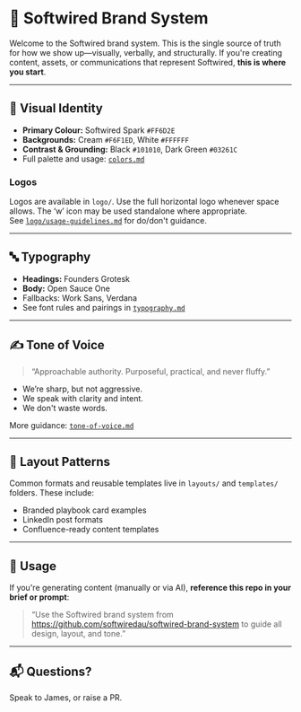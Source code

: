 # 🧠 Softwired Brand System

Welcome to the Softwired brand system. This is the single source of truth for how we show up—visually, verbally, and structurally. If you're creating content, assets, or communications that represent Softwired, **this is where you start**.

---

## 🎨 Visual Identity

- **Primary Colour:** Softwired Spark `#FF6D2E`
- **Backgrounds:** Cream `#F6F1ED`, White `#FFFFFF`
- **Contrast & Grounding:** Black `#101010`, Dark Green `#03261C`
- Full palette and usage: [`colors.md`](./colors.md)

### Logos

Logos are available in `logo/`. Use the full horizontal logo whenever space allows. The ‘w’ icon may be used standalone where appropriate.  
See [`logo/usage-guidelines.md`](./logo/usage-guidelines.md) for do/don't guidance.

---

## 🔤 Typography

- **Headings:** Founders Grotesk  
- **Body:** Open Sauce One  
- Fallbacks: Work Sans, Verdana  
- See font rules and pairings in [`typography.md`](./typography.md)

---

## ✍️ Tone of Voice

> “Approachable authority. Purposeful, practical, and never fluffy.”

- We’re sharp, but not aggressive.  
- We speak with clarity and intent.  
- We don't waste words.

More guidance: [`tone-of-voice.md`](./tone-of-voice.md)

---

## 📐 Layout Patterns

Common formats and reusable templates live in `layouts/` and `templates/` folders. These include:
- Branded playbook card examples
- LinkedIn post formats
- Confluence-ready content templates

---

## 🚀 Usage

If you're generating content (manually or via AI), **reference this repo in your brief or prompt**:

> “Use the Softwired brand system from https://github.com/softwiredau/softwired-brand-system to guide all design, layout, and tone.”

---

## 📬 Questions?

Speak to James, or raise a PR.
